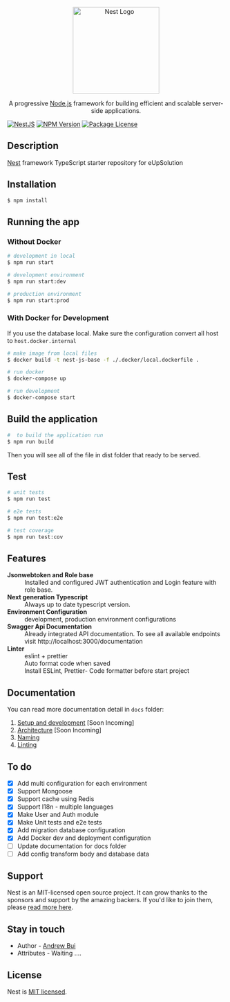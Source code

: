 <p align="center">
  <a href="http://nestjs.com/" target="blank"><img src="https://nestjs.com/img/logo-small.svg" width="200" alt="Nest Logo" /></a>
</p>

[circleci-image]: https://img.shields.io/circleci/build/github/nestjs/nest/master?token=abc123def456
[circleci-url]: https://circleci.com/gh/nestjs/nest

  <p align="center">A progressive <a href="http://nodejs.org" target="_blank">Node.js</a> framework for building efficient and scalable server-side applications.</p>
    <p align="center">
    
<a href="https://github.com/juliandavidmr/awesome-nestjs" target="_blank"><img src="https://img.shields.io/badge/Awesome-NestJS-blue.svg?longCache=true&style=flat-square" alt="NestJS" /></a>
<a href="https://www.npmjs.com/~nestjscore" target="_blank"><img src="https://img.shields.io/npm/v/@nestjs/core.svg" alt="NPM Version" /></a>
<a href="https://www.npmjs.com/~nestjscore" target="_blank"><img src="https://img.shields.io/npm/l/@nestjs/core.svg" alt="Package License" /></a>

## Description

[Nest](https://github.com/nestjs/nest) framework TypeScript starter repository for eUpSolution

## Installation

```bash
$ npm install
```

## Running the app

### Without Docker

```bash
# development in local
$ npm run start

# development environment
$ npm run start:dev

# production environment
$ npm run start:prod
```

### With Docker for Development

If you use the database local. Make sure the configuration convert all host to `host.docker.internal`

```bash
# make image from local files
$ docker build -t nest-js-base -f ./.docker/local.dockerfile .

# run docker
$ docker-compose up

# run development
$ docker-compose start
```

## Build the application

```bash
#  to build the application run
$ npm run build
```

Then you will see all of the file in dist folder that ready to be served.

## Test

```bash
# unit tests
$ npm run test

# e2e tests
$ npm run test:e2e

# test coverage
$ npm run test:cov
```

## Features

<dl>
  <!-- <dt><b>Quick scaffolding</b></dt>
  <dd>Create modules, services, controller - right from the CLI!</dd> -->

  <dt><b>Jsonwebtoken and Role base</b></dt>
  <dd>Installed and configured JWT authentication and Login feature with role base.</dd>

  <dt><b>Next generation Typescript</b></dt>
  <dd>Always up to date typescript version.</dd>

  <dt><b>Environment Configuration</b></dt>
  <dd>development, production environment configurations</dd>

  <dt><b>Swagger Api Documentation</b></dt>
  <dd>Already integrated API documentation. To see all available endpoints visit http://localhost:3000/documentation</dd>

  <dt><b>Linter</b></dt>  
  <dd>eslint + prettier</dd>
  <dd>Auto format code when saved</dd>
  <dd>Install ESLint, Prettier- Code formatter before start project</dd>
</dl>

## Documentation

You can read more documentation detail in `docs` folder:

1.  [Setup and development](./docs/development.md) [Soon Incoming]
1.  [Architecture](./docs/architecture.md) [Soon Incoming]
1.  [Naming](./docs/naming-cheatsheet.md)
1.  [Linting](./docs/linting.md)

## To do

- [x] Add multi configuration for each environment
- [x] Support Mongoose
- [x] Support cache using Redis
- [x] Support I18n - multiple languages
- [x] Make User and Auth module
- [x] Make Unit tests and e2e tests
- [x] Add migration database configuration
- [x] Add Docker dev and deployment configuration
- [ ] Update documentation for docs folder
- [ ] Add config transform body and database data

## Support

Nest is an MIT-licensed open source project. It can grow thanks to the sponsors and support by the amazing backers. If you'd like to join them, please [read more here](https://docs.nestjs.com/support).

## Stay in touch

- Author - [Andrew Bui](khanhbd@eupsolution.net)
- Attributes - Waiting ....

## License

Nest is [MIT licensed](LICENSE).
